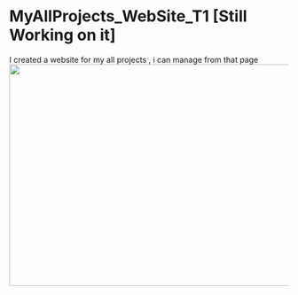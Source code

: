 # MyAllProjects_WebSite_T1 [Still Working on it]
I created a website for my all projects , i can manage from that page
<br>
<img src="https://user-images.githubusercontent.com/68808212/183310416-067a7be0-65ac-4ef7-bb7f-1ddf4f042bad.png" width="800px" height="400px"/>
